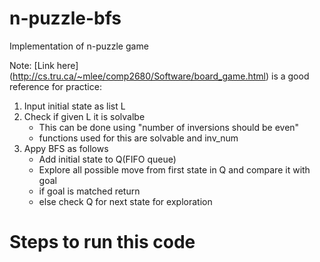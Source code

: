 # n-puzzle-bfs
Implementation of n-puzzle game

Note: [Link here] (http://cs.tru.ca/~mlee/comp2680/Software/board_game.html) is a good reference for practice:

1. Input initial state as list L
2. Check if given L it is solvalbe
    - This can be done using "number of inversions should be even"
    - functions used for this are solvable and inv_num
3. Appy BFS as follows
    - Add initial state to Q(FIFO queue)
    - Explore all possible move from first state in Q and compare it with goal
    - if goal is matched return
    - else check Q for next state for exploration 

# Steps to run this code



